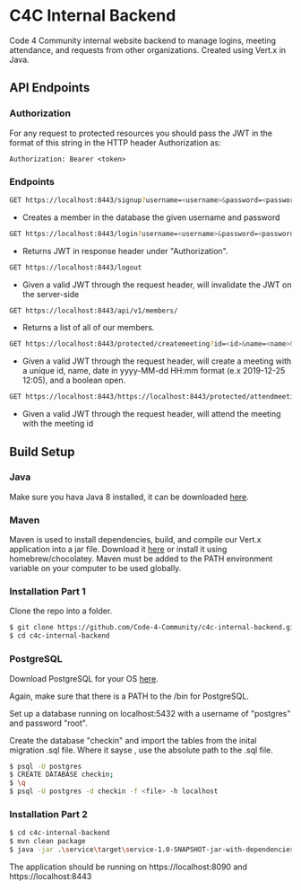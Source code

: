 # C4C Internal Backend

Code 4 Community internal website backend to manage logins, meeting attendance, and requests from other organizations. Created using Vert.x in Java.

## API Endpoints

### Authorization
For any request to protected resources you should pass the JWT in the format of this string in the HTTP header Authorization as: 
	
	Authorization: Bearer <token>


### Endpoints

```sh
GET https://localhost:8443/signup?username=<username>&password=<password>
```
- Creates a member in the database the given username and password


```sh
GET https://localhost:8443/login?username=<username>&password=<password>
```
- Returns JWT in response header under "Authorization". 


```sh
GET https://localhost:8443/logout
```
- Given a valid JWT through the request header, will invalidate the JWT on the server-side


```sh
GET https://localhost:8443/api/v1/members/
```
- Returns a list of all of our members.


```sh
GET https://localhost:8443/protected/createmeeting?id=<id>&name=<name>&date=<yyyy-MM-dd HH-mm>&open=<open>
```
- Given a valid JWT through the request header, will create a meeting with a unique id, name, date in yyyy-MM-dd HH:mm format (e.x 2019-12-25 12:05), and a boolean open. 

```sh
GET https://localhost:8443/https://localhost:8443/protected/attendmeeting?id=<id>
```
- Given a valid JWT through the request header, will attend the meeting with the meeting id






## Build Setup

### Java
Make sure you hava Java 8 installed, it can be downloaded [here](https://www.oracle.com/technetwork/java/javase/downloads/jdk8-downloads-2133151.html).

### Maven
Maven is used to install dependencies, build, and compile our Vert.x application into a jar file. Download it [here](https://maven.apache.org/download.cgi) or install it using homebrew/chocolatey. Maven must be added to the PATH environment variable on your computer to be used globally.

### Installation Part 1



Clone the repo into a folder.

```sh
$ git clone https://github.com/Code-4-Community/c4c-internal-backend.git
$ cd c4c-internal-backend
```

### PostgreSQL

Download PostgreSQL for your OS [here](https://www.postgresql.org/download/).

Again, make sure that there is a PATH to the /bin for PostgreSQL.

Set up a database running on localhost:5432 with a username of "postgres" and password "root".

Create the database "checkin" and import the tables from the inital migration .sql file. Where it sayse <file>, use the absolute path to the .sql file.

```sh
$ psql -U postgres
$ CREATE DATABASE checkin;
$ \q
$ psql -U postgres -d checkin -f <file> -h localhost
```

### Installation Part 2

```sh
$ cd c4c-internal-backend
$ mvn clean package
$ java -jar .\service\target\service-1.0-SNAPSHOT-jar-with-dependencies.jar
```
The application should be running on https://localhost:8090 and https://localhost:8443
